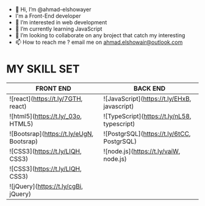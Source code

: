 - 👋 Hi, I’m @ahmad-elshowayer
- I'm a Front-End developer
- 👀 I’m interested in web development
- 🌱 I’m currently learning JavaScript
- 💞️ I’m looking to collaborate on any broject that catch my interesting 
- 📫 How to reach me ? email me on ahmad.elshowair@outlook.com
# MY SKILL SET

 
| FRONT END                                   | BACK END                                     |
| ------------------------------------------- | -------------------------------------------- |
| ![react](https://t.ly/7GTH, react)          | ![JavaScript](https://t.ly/EHxB, javascript) |
| ![html5](https://t.ly/_03o, HTML5)          | ![TypeScript](https://t.ly/nL58, typescript) |
| ![Bootsrap](https://t.ly/eUgN, Bootsrap)    | ![PostgrSQL](https://t.ly/6tCC, PostgrSQL)   |
| ![CSS3](https://t.ly/LIQH, CSS3)            | ![node.js](https://t.ly/vaiW, node.js)       |
| ![CSS3](https://t.ly/LIQH, CSS3)            |                                              |
| ![jQuery](https://t.ly/cgBi, jQuery)        |                                              |

<!---
ahmad-elshowair/ahmad-elshowair is a ✨ special ✨ repository because its `README.md` (this file) appears on your GitHub profile.
You can click the Preview link to take a look at your changes.
--->
